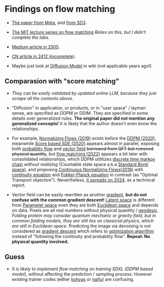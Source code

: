 # Findings on flow matching #

- [The paper from Meta](https://arxiv.org/abs/2210.02747), and [from SD3](https://arxiv.org/abs/2403.03206).

- [The MIT lecture series on flow matching](https://diffusion.csail.mit.edu/) *Relies on this, but I didn't complete the labs.*

- [Medium article in 2505](https://harshm121.medium.com/flow-matching-vs-diffusion-79578a16c510).

- [CN article in 2412 (incomplete)](https://zhuanlan.zhihu.com/p/12591930520).

- Maybe just look at [Diffusion Model](https://en.wikipedia.org/wiki/Diffusion_model) in wiki (not applicable years ago!)

## Comparasion with "score matching" ##

- *They can be easily validated by updated online LLM, because they just scrape all the contents above.*

- "Diffusion" in application, or products, or in "user space" / layman sense, are specified as DDPM or DDIM. They are specified in some details over generalized rules. **The original paper did not mention any generalized concepts!** It is likely that the author doesn't even know the relationships.

- For example, [Normalizing Flows (2019)](https://arxiv.org/abs/1912.02762) exists before the [DDPM (2020)](https://arxiv.org/abs/2006.11239), meanwhile [Score based SDE (2020)](https://arxiv.org/abs/2011.13456) appears almost in parallel, exposing both [probablity flow](https://en.wikipedia.org/wiki/Probability_current) and [vector field](https://en.wikipedia.org/wiki/Vector_field) ~~borrowed from QFT but removed physical quantity~~, but [flow matching (2022)](https://arxiv.org/abs/2210.02747) appears a bit later with consolidated relationships, which DDPM utilitizes [discrete time markov chain](https://en.wikipedia.org/wiki/Discrete-time_Markov_chain) *without realizing* (Countable state space a.k.a [Standard Borel space](https://en.wikipedia.org/wiki/Standard_Borel_space)), and proposing [Continuous Normalizing Flows(2018)](https://arxiv.org/abs/1709.01179) with [continuity equation](https://en.wikipedia.org/wiki/Continuity_equation) and [Fokker-Planck equation](https://en.wikipedia.org/wiki/Fokker%E2%80%93Planck_equation) in contrast (as "Optimal Transport objective"). Nevertheless, [it spreads on 2024](https://arxiv.org/abs/2403.03206), as a technical report.

- Vector field can be easily rewritten as another [gradient](https://en.wikipedia.org/wiki/Gradient#Gradient_of_a_vector_field), **but do not confuse with the common gradient descent!** [Latent space](https://en.wikipedia.org/wiki/Latent_space) is different from [Parameter space](https://en.wikipedia.org/wiki/Parameter_space) even they are both [Euclidean space](https://en.wikipedia.org/wiki/Euclidean_space) and depends on data. Pixels are all real numbers without physical quantity / [geodesic](https://en.wikipedia.org/wiki/Geodesic). *Folding protein may consider quantum mechanic or gravity field, but in common folding models, they are still lies on classicial physics, which are still in Euclidean space.* Predicting the image via denoising is not considered as [gradient descent](https://en.wikipedia.org/wiki/Gradient_descent) which refers to [optimization algorithm](https://en.wikipedia.org/wiki/Global_optimization) instead of "following the continuity and probablity flow". **Repeat: No physical quantity involved.**

## Guess ##

- *It is likely to implement flow matching on training SDXL (DDPM based model)*, without affecting the prediction / sampling process. However existing trainer codes (either [kohyas](https://github.com/kohya-ss/sd-scripts/tree/sd3) or [naifu](https://github.com/Mikubill/naifu)) are confusing.
